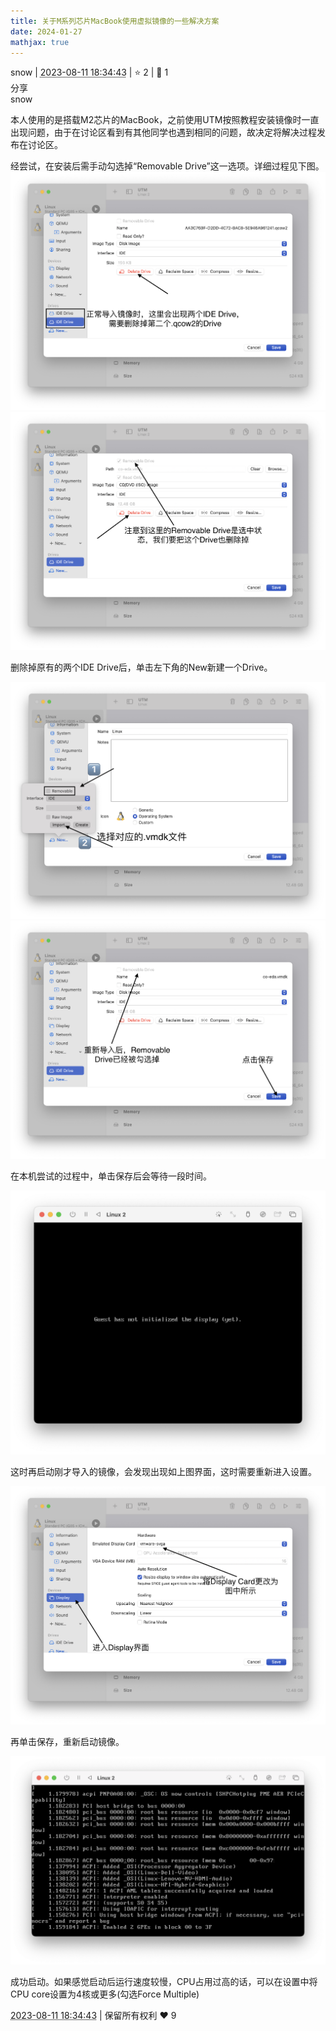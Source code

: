 ```yaml
---
title: 关于M系列芯片MacBook使用虚拟镜像的一些解决方案
date: 2024-01-27
mathjax: true
---
```

<div class="post-info">
<span>snow</span>
|
<abbr title="2023-08-11T18:34:43.030045+08:00"><time datetime="2023-08-11T18:34:43.030045+08:00">2023-08-11 18:34:43</time></abbr>
|
<span>⭐️ 2</span>
|
<span>💬️ 1</span>
<br>
<span>分享</span>
</div>

<div id="reply-3290" class="reply">
<div class="reply-header">
<span>snow</span>
</div>
<div class="reply-text">


本人使用的是搭载M2芯片的MacBook，之前使用UTM按照教程安装镜像时一直出现问题，由于在讨论区看到有其他同学也遇到相同的问题，故决定将解决过程发布在讨论区。

经尝试，在安装后需手动勾选掉“Removable Drive”这一选项。详细过程见下图。
![Screenshot 20230811 at 18.14.45.png](/images/co-discussions/854/Screenshot_2023-08-11_at_18.14.45.png)
![Screenshot 20230811 at 18.17.34.png](/images/co-discussions/854/Screenshot_2023-08-11_at_18.17.34.png)

删除掉原有的两个IDE Drive后，单击左下角的New新建一个Drive。

![Screenshot 20230811 at 18.03.53.png](/images/co-discussions/854/Screenshot_2023-08-11_at_18.03.53.png)
![Screenshot 20230811 at 18.20.09.png](/images/co-discussions/854/Screenshot_2023-08-11_at_18.20.09.png)

在本机尝试的过程中，单击保存后会等待一段时间。

![Screenshot 20230811 at 18.22.14.png](/images/co-discussions/854/Screenshot_2023-08-11_at_18.22.14.png)

这时再启动刚才导入的镜像，会发现出现如上图界面，这时需要重新进入设置。

![Screenshot 20230811 at 18.22.34.png](/images/co-discussions/854/Screenshot_2023-08-11_at_18.22.34.png)

再单击保存，重新启动镜像。

![Screenshot 20230811 at 18.26.11.png](/images/co-discussions/854/Screenshot_2023-08-11_at_18.26.11.png)

成功启动。如果感觉启动后运行速度较慢，CPU占用过高的话，可以在设置中将CPU core设置为4核或更多(勾选Force Multiple)

</div>
<div class="reply-footer">
<abbr title="2023-08-11T18:34:43.117838+08:00"><time datetime="2023-08-11T18:34:43.117838+08:00">2023-08-11 18:34:43</time></abbr>
|
<span>保留所有权利</span>
<span class="reply-vote">❤️ 9</span>
</div>
</div>
